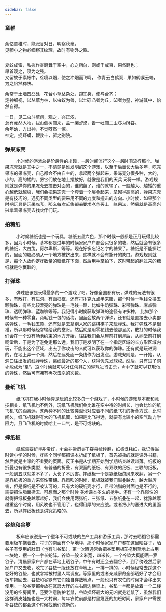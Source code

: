 ```yaml
---
sidebar: false
---
```


### 童稚

<img :src="$withBase('./images/self-daily/home.jpeg')">

余忆童稚时，能张目对日，明察秋毫，  
见藐小之物必细察其纹理，故时有物外之趣。

<img :src="$withBase('./images/self-daily/home1.jpeg')">

夏蚊成雷，私拟作群鹤舞于空中，心之所向，则或千或百，果然鹤也；  
昂首观之，项为之强。  
又留蚊于素帐中，徐喷以烟，使之冲烟而飞鸣，
作青云白鹤观，果如鹤唳云端，为之怡然称快。

余常于土墙凹凸处，花台小草丛杂处，蹲其身，使与台齐；  
定神细视，以丛草为林，以虫蚁为兽，以土砾凸者为丘，凹者为壑，神游其中，怡然自得。

一日，见二虫斗草间，观之，兴正浓，  
忽有庞然大物，拔山倒树而来，盖一癞虾蟆，舌一吐而二虫尽为所吞。  
余年幼，方出神，不觉呀然一惊。  
神定，捉虾蟆，鞭数十，驱之别院。

### 弹果冻壳

&emsp; &emsp;
小时候的游戏总是阶段性的出现，一段时间流行这个一段时间流行那个。弹果冻壳就是其中之一，不清楚是谁发明的这个游戏，以至于后面长大后多年，吃完果冻的果冻壳，自己都会不由自主的，拿起两个弹起来，果冻壳分很多种，大的，小的，高的矮的。把它们放在地上摆放好，就像是我们的天兵 天将一样。游戏规则就是弹你的果冻壳去撞击对面的，谁的翻了，谁的就输了。一般越大、越矮的重心越低就越稳，我们会把果冻壳一个套着一个层叠起来，垒砌得高高的，弹果冻壳是有技巧的，遇见不同类型的要采用不同的力度和撞击的方向。小时候，如果那个时期玩具是玩果冻壳，那么每次赶集都会要求老爸买上一些果冻，然后就是高高兴兴拿着果冻壳去找伙伴们玩。

### 拍糖纸

&emsp; &emsp;
小时候糖纸也是一个玩具，糖纸五颜六色，那个时候一般都是正月玩得比较多，因为小时候，基本都是过年的时候家家户户都会买很多的糖，然后就会有很多的糖纸，大白兔，阿尔卑斯，等等。现在好多忘记名字的糖果了。糖纸是不能撕烂的，里面的糖必须从一个地方被挤出来，这样就不会有撕开的缺口。游戏规则就是，每个人放约定好数量的糖纸在下面，然后用手掌拍下，这时带起的翻过来的糖纸就是你赢取的。

### 打弹珠

&emsp; &emsp;
弹珠应该是玩得最多的一个游戏了吧，好像全国都有玩，弹珠的玩法有很多，有散打、有进洞、有画框框、还有打扑克九点半来赌，那个时候一毛钱兑换五颗弹珠，有些比较漂亮的弹珠是一毛钱一颗，比如牛奶弹珠、彩带弹珠、麻点弹珠、透明弹珠、蓝咖啡等等。我记得小时候获取弹珠的途径有许多种， 比如那个时候有一种零食，两毛钱一包的话梅，里面会放两个弹珠，还有就是直接去小卖部买弹珠，一毛钱五颗，还有就是去拿别人家的跳棋棋子来玩弹珠。我打弹珠不是很准，所以那时候经常输给我的堂哥。然后就是用零花钱去他那里买，散打的时候我们会在一个没有场地约束的地方开始，往往我们会从屋前打到屋后，从祠堂前打到祠堂后，于是为了避免走那么远。我们于是发明了在一个指定区域的长方形区域内玩，不能出这个区域，出去了你攻击的人就可以获取你的弹珠。还有就是玩进洞的，在地上弄一个洞，然后在远处画一条线作为出发点。游戏规则是，一开始，从洞口往出发的线弹弹珠，离线最近的那个人，获得优先发球权。然后，只有进了洞才能成为“皇”，这个时候就可以对任何其它的弹珠进行击杀，命中了就可以获取他的弹珠，然后可有拥有再次击杀的次数。

### 叠纸飞机

&emsp; &emsp;
纸飞机在我小时候算是玩的比较多的一个游戏了，小时候的游戏基本都和竞技相关，纸飞机也不例外，玩纸飞机我们会比谁在空中待的时间长，也会比谁的纸飞机飞的距离远，这两种不同的比较类型也对应着不同的纸飞机的折叠方式，比时间久，纸飞机就得有大的飞机机翼，如果是比飞得远，就要有比较小的空气动力学阻力，且飞飞机的时候哈上一口气，是不可或缺的。

### 摔纸板

&emsp; &emsp;
纸板需要折得非常好，才会非常厉害不容易被摔翻，纸板很耗纸，我记得当时读小学的时候，好些个同学都把课本折成了纸板了，首先被撕的就是课外书籍，然后就是主课的不重要的页面。反正书是从学期开始到学期结束越读越薄。纸板的折叠也有很多类型，有普通的折叠，有双面的纸板、有双联的纸板、三联的纸板，一般到五联就差不多了，太长了不厉害。摔纸板一个是靠纸板的风来吹翻，另一个是靠纸板的重力来惯性带翻。靠风吹的时候，纸板就被我们越叠越大，越大越厉害，但是保纸是不被认可的，只有大的硬纸壳才行，且带油脂的封面也是不行的，需要把油脂面撕去。可想而之那个时候 美术课本多么的抢手。还有一个靠惯性的就得把纸板叠越厚越好，我们会使用两张纸，三张纸、五张纸叠在一起，犹豫越厚越重这个时候，用风吹也不管用了，也得用厚的来应战。或者把小的塞进大的里面去，所以摔纸板还是讲究策略的。

### 谷垫和谷箩

&emsp; &emsp;
板车应该说是一个童年不可或缺的生产工具和游乐工具，那时去晒稻谷都需要用板车拖着去，村子的南面有个草地坪，那个时候家家户户都在这里晒谷子，晒谷子有专用的肚田（也有叫谷垫），第一次晒通常会把谷垫用板车拖到草地上占用一块地，摆一个一字长蛇阵。谷垫一般 2 米宽，四米长。一个谷垫大概能晒一箩谷子。清晨家家户户都在草地上晒谷子，中午有时还会去翻谷子，到了傍晚然后家家户户又去收，收完了谷垫一版还放在草地上。一排一排的，小时候经常去踩这个卷好的谷垫，也就常常被村里人骂调皮。等家里的或者亲戚家的全部晒好了才会用板车拖回去，谷垫和谷箩有它们独自存放地点，一般也只有农忙的时候才会移出来使用。一般谷箩都会放在瓦房大厅的左右侧边横梁上，谷垫一半都是放着一个二楼没用的空房间里，还要注意防护老鼠，谷垫损坏最大的元凶就是老鼠了，虽然我们这群调皮娃娃也是一大村霸，每年农忙前都是村里篾匠的加班时间，家家户户需要补谷垫的都会这个时候找他们做新的。
